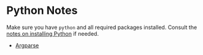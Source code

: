# Python Notes

Make sure you have `python` and all required packages installed.
Consult the [notes on installing Python](installation.html) if needed.

* [Argparse](argparse/)
